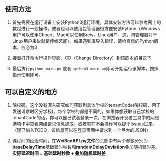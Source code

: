 

## 使用方法

1. 首先需要在运行设备上安装Python3运行环境。具体安装方法可以参考网上的教程进行一般操作。或者也可以使用包管理器很方便安装Python（Windows用户可以使用Choco，Mac可以使用Brew，Linux用户，恩，包管理器对于Linux用户来说就是传统艺能）。如果遇到库导入错误，请检查您的Python版本，务必为3

2. 接着打开命令行操作界面，CD（Change Directory）到该脚本的目录下

3. 最后执行`python main.py` 或者 `python3 main.py`即可开始运行该脚本，按照指示使用即可。

## 可以自定义的地方

1. 院校码，这个没有深入研究如何获取到具体学校的tenantCode(院校码，用于发送请求时区分学校)。每个学校的都是不同的，如果你想获取自己学校的tenantCode的话，你可以自己试着登录一次，在浏览器开发者工具中的网络选项卡中查看网络请求信息抓取。或者实在不会操作可以提个Issues过来。（现已加入TODO，该信息可以在登录页面中请求到一个巨大的JSON）

2. 课程间的延迟时间，在**WeiBanAPI.py文件**的头部中有两个参数分别为**baseDelayTime**基础延时秒数和**randomDelayDeviation**叠加随机延时差。**实际延迟时间 = 基础延时秒数 + 叠加随机延时差**
